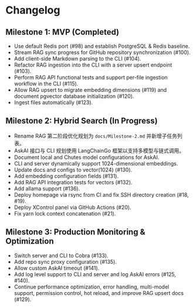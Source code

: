 # Changelog

## Milestone 1: MVP (Completed)

- Use default Redis port (#98) and establish PostgreSQL & Redis baseline.
- Stream RAG sync progress for GitHub repository synchronization (#100).
- Add client-side Markdown parsing to the CLI (#104).
- Refactor RAG ingestion into the CLI with a server upsert endpoint (#103).
- Perform RAG API functional tests and support per-file ingestion workflow in the CLI (#115).
- Allow RAG upsert to migrate embedding dimensions (#119) and document pgvector database initialization (#120).
- Ingest files automatically (#123).

## Milestone 2: Hybrid Search (In Progress)
- Rename RAG 第二阶段优化规划为 `docs/Milestone-2.md` 并新增子任务列表。
- AskAI 接口与 CLI 规划使用 LangChainGo 框架以支持多模型与链式调用。
- Document local and Chutes model configurations for AskAI.
- CLI and server dynamically support 1024-dimensional embeddings.
- Update docs and configs to vector(1024) (#130).
- Add embedding configuration fields (#131).
- Add RAG API integration tests for vectors (#132).
- Add allama support (#136).
- Deploy homepage via rsync from CI and fix SSH directory creation (#18, #19).
- Deploy XControl panel via GitHub Actions (#20).
- Fix yarn lock context concatenation (#21).

## Milestone 3: Production Monitoring & Optimization
- Switch server and CLI to Cobra (#133).
- Add repo sync proxy configuration (#135).
- Allow custom AskAI timeout (#141).
- Add log level support to CLI and server and log AskAI errors (#125, #140).
- Continue performance optimization, error handling, multi-model support, permission control, hot reload, and improve RAG upsert docs (#129).
